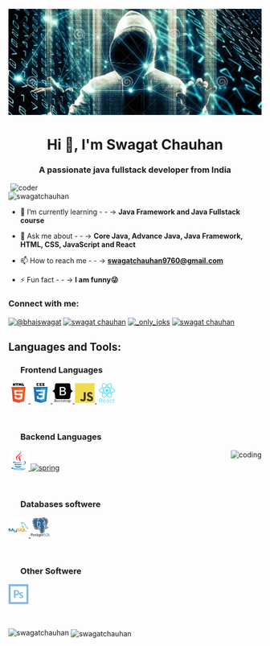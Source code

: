 ![logo](https://github.com/SwagatChauhan/swagatchauhan/blob/main/coding-wallpaper-ai-robot-algorithms-future-warfare-cyber-attack-concept-155190388.jpg)
<h1 align="center">Hi 👋, I'm Swagat Chauhan</h1>
<h3 align="center">A passionate java fullstack developer from India</h3>
<img align="right" alt="coder" width="500px" src="https://media2.giphy.com/media/qgQUggAC3Pfv687qPC/giphy.gif">

<p align="left"> <img src="https://komarev.com/ghpvc/?username=swagatchauhan&label=Profile%20views&color=0e75b6&style=flat" alt="swagatchauhan" /> </p>

- 🌱 I’m currently learning - - -> **Java Framework and Java Fullstack course** <br>

- 💬 Ask me about - - -> **Core Java, Advance Java, Java Framework, HTML, CSS, JavaScript and React** <br>

- 📫 How to reach me - - -> **swagatchauhan9760@gmail.com** <br>

- ⚡ Fun fact - - -> **I am funny😜** <br>

<h3 align="left">Connect with me:</h3>
<p align="left">
<a href="https://twitter.com/@bhaiswagat" target="blank"><img align="center" src="https://raw.githubusercontent.com/rahuldkjain/github-profile-readme-generator/master/src/images/icons/Social/twitter.svg" alt="@bhaiswagat" height="30" width="40" /></a>
<a href="https://linkedin.com/in/swagat chauhan" target="blank"><img align="center" src="https://raw.githubusercontent.com/rahuldkjain/github-profile-readme-generator/master/src/images/icons/Social/linked-in-alt.svg" alt="swagat chauhan" height="30" width="40" /></a>
<a href="https://instagram.com/_only_joks" target="blank"><img align="center" src="https://raw.githubusercontent.com/rahuldkjain/github-profile-readme-generator/master/src/images/icons/Social/instagram.svg" alt="_only_joks" height="30" width="40" /></a>
<a href="https://www.youtube.com/c/swagat chauhan" target="blank"><img align="center" src="https://raw.githubusercontent.com/rahuldkjain/github-profile-readme-generator/master/src/images/icons/Social/youtube.svg" alt="swagat chauhan" height="30" width="40" /></a>
</p>

<h2 align="left">Languages and Tools:</h2>
<ul align="left"><h3>Frontend Languages</h3></ul>
<p align="left"> <a href="https://www.w3.org/html/" target="_blank" rel="noreferrer"> <img src="https://raw.githubusercontent.com/devicons/devicon/master/icons/html5/html5-original-wordmark.svg" alt="html5" width="40" height="40"/> </a> <a href="https://www.w3schools.com/css/" target="_blank" rel="noreferrer"> <img src="https://raw.githubusercontent.com/devicons/devicon/master/icons/css3/css3-original-wordmark.svg" alt="css3" width="40" height="40"/> </a> <a href="https://getbootstrap.com" target="_blank" rel="noreferrer"> <img src="https://raw.githubusercontent.com/devicons/devicon/master/icons/bootstrap/bootstrap-plain-wordmark.svg" alt="bootstrap" width="40" height="40"/> </a>  <a href="https://developer.mozilla.org/en-US/docs/Web/JavaScript" target="_blank" rel="noreferrer"> <img src="https://raw.githubusercontent.com/devicons/devicon/master/icons/javascript/javascript-original.svg" alt="javascript" width="40" height="40"/> </a> <a href="https://reactjs.org/" target="_blank" rel="noreferrer"> <img src="https://raw.githubusercontent.com/devicons/devicon/master/icons/react/react-original-wordmark.svg" alt="react" width="40" height="40"/> </a> </p><br>
<ul align="left"><h3>Backend Languages</h3></ul>
<img align="right" alt="coding" src="https://media1.giphy.com/media/RbDKaczqWovIugyJmW/giphy.gif">
<p align="left"> <a href="https://www.java.com" target="_blank" rel="noreferrer"> <img src="https://raw.githubusercontent.com/devicons/devicon/master/icons/java/java-original.svg" alt="java" width="40" height="40"/> </a> <a href="https://spring.io/" target="_blank" rel="noreferrer"> <img src="https://www.vectorlogo.zone/logos/springio/springio-icon.svg" alt="spring" width="40" height="40"/> </a> </p> <br>


<ul align="left"><h3>Databases softwere</h3></ul>
<p align="left"> <a href="https://www.mysql.com/" target="_blank" rel="noreferrer"> <img src="https://raw.githubusercontent.com/devicons/devicon/master/icons/mysql/mysql-original-wordmark.svg" alt="mysql" width="40" height="40"/> </a> <a href="https://www.postgresql.org" target="_blank" rel="noreferrer"> <img src="https://raw.githubusercontent.com/devicons/devicon/master/icons/postgresql/postgresql-original-wordmark.svg" alt="postgresql" width="40" height="40"/> </a> </p> <br>
<ul align="left"><h3>Other Softwere</h3></ul>
<p align="left"><a href="https://www.photoshop.com/en" target="_blank" rel="noreferrer"> <img src="https://raw.githubusercontent.com/devicons/devicon/master/icons/photoshop/photoshop-line.svg" alt="photoshop" width="40" height="40"/> </a> </p> <br>

<p><img align="left" src="https://github-readme-stats.vercel.app/api/top-langs?username=swagatchauhan&show_icons=true&locale=en&layout=compact" alt="swagatchauhan" /></p>

<p>&nbsp;<img align="center" src="https://github-readme-stats.vercel.app/api?username=swagatchauhan&show_icons=true&locale=en" alt="swagatchauhan" /></p>

